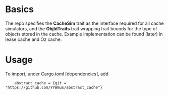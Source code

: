 # Basics

The repo specifies the **CacheSim** trait as the interface required for all cache simulators, and the **ObjIdTraits** trait wrapping trait bounds for the type of objects stored in the cache. Example implementation can be found (later) in lease cache and Oz cache.



# Usage
To import, under Cargo.toml [dependencies], add

        abstract_cache = {git = "https://github.com/YYWmus/abstract_cache"}

